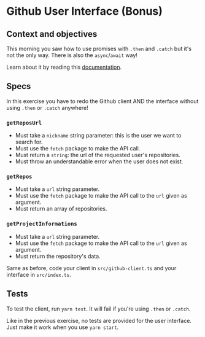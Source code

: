 # Github User Interface (Bonus)

## Context and objectives

This morning you saw how to use promises with `.then` and `.catch` but it's not the only way.
There is also the `async`/`await` way!

Learn about it by reading this [documentation](https://developer.mozilla.org/en-US/docs/Learn/JavaScript/Asynchronous/Async_await).

## Specs

In this exercise you have to redo the Github client AND the interface without using `.then` or `.catch` anywhere!

### `getReposUrl`

- Must take a `nickname` string parameter: this is the user we want to search for.
- Must use the `fetch` package to make the API call.
- Must return a `string`: the url of the requested user's repositories.
- Must throw an understandable error when the user does not exist.

### `getRepos`

- Must take a `url` string parameter.
- Must use the `fetch` package to make the API call to the `url` given as argument.
- Must return an array of repositories.

### `getProjectInformations`

- Must take a `url` string parameter.
- Must use the `fetch` package to make the API call to the `url` given as argument.
- Must return the repository's data.

Same as before, code your client in `src/github-client.ts` and your interface in `src/index.ts`.

## Tests

To test the client, run `yarn test`. It will fail if you're using `.then` or `.catch`.

Like in the previous exercise, no tests are provided for the user interface. Just make it work when you use `yarn start`.
